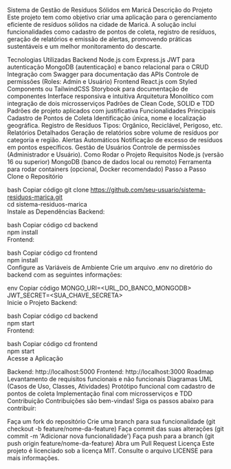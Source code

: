 Sistema de Gestão de Resíduos Sólidos em Maricá
Descrição do Projeto
Este projeto tem como objetivo criar uma aplicação para o gerenciamento eficiente de resíduos sólidos na cidade de Maricá. A solução inclui funcionalidades como cadastro de pontos de coleta, registro de resíduos, geração de relatórios e emissão de alertas, promovendo práticas sustentáveis e um melhor monitoramento do descarte.

Tecnologias Utilizadas
Backend
Node.js com Express.js
JWT para autenticação
MongoDB (autenticação) e banco relacional para o CRUD
Integração com Swagger para documentação das APIs
Controle de permissões (Roles: Admin e Usuário)
Frontend
React.js com Styled Components ou TailwindCSS
Storybook para documentação de componentes
Interface responsiva e intuitiva
Arquitetura
Monolítico com integração de dois microsserviços
Padrões de Clean Code, SOLID e TDD
Padrões de projeto aplicados com justificativa
Funcionalidades Principais
Cadastro de Pontos de Coleta
Identificação única, nome e localização geográfica.
Registro de Resíduos
Tipos: Orgânico, Reciclável, Perigoso, etc.
Relatórios Detalhados
Geração de relatórios sobre volume de resíduos por categoria e região.
Alertas Automáticos
Notificação de excesso de resíduos em pontos específicos.
Gestão de Usuários
Controle de permissões (Administrador e Usuário).
Como Rodar o Projeto
Requisitos
Node.js (versão 16 ou superior)
MongoDB (banco de dados local ou remoto)
Ferramenta para rodar containers (opcional, Docker recomendado)
Passo a Passo
Clone o Repositório

bash
Copiar código
git clone https://github.com/seu-usuario/sistema-residuos-marica.git  
cd sistema-residuos-marica  
Instale as Dependências
Backend:

bash
Copiar código
cd backend  
npm install  
Frontend:

bash
Copiar código
cd frontend  
npm install  
Configure as Variáveis de Ambiente
Crie um arquivo .env no diretório do backend com as seguintes informações:

env
Copiar código
MONGO_URI=<URL_DO_BANCO_MONGODB>  
JWT_SECRET=<SUA_CHAVE_SECRETA>  
Inicie o Projeto
Backend:

bash
Copiar código
cd backend  
npm start  
Frontend:

bash
Copiar código
cd frontend  
npm start  
Acesse a Aplicação

Backend: http://localhost:5000
Frontend: http://localhost:3000
Roadmap
 Levantamento de requisitos funcionais e não funcionais
 Diagramas UML (Casos de Uso, Classes, Atividades)
 Protótipo funcional com cadastro de pontos de coleta
 Implementação final com microsserviços e TDD
Contribuição
Contribuições são bem-vindas! Siga os passos abaixo para contribuir:

Faça um fork do repositório
Crie uma branch para sua funcionalidade (git checkout -b feature/nome-da-feature)
Faça commit das suas alterações (git commit -m 'Adicionar nova funcionalidade')
Faça push para a branch (git push origin feature/nome-da-feature)
Abra um Pull Request
Licença
Este projeto é licenciado sob a licença MIT. Consulte o arquivo LICENSE para mais informações.

